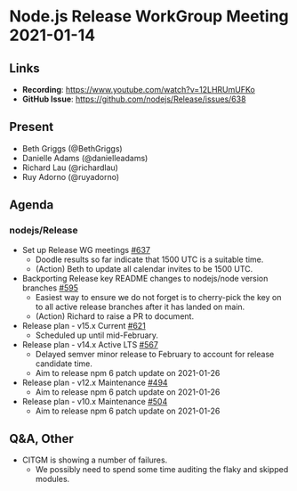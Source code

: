 # Node.js Release WorkGroup Meeting 2021-01-14

## Links

* **Recording**:  https://www.youtube.com/watch?v=12LHRUmUFKo
* **GitHub Issue**: https://github.com/nodejs/Release/issues/638

## Present

* Beth Griggs (@BethGriggs)
* Danielle Adams (@danielleadams)
* Richard Lau (@richardlau)
* Ruy Adorno (@ruyadorno)

## Agenda

### nodejs/Release

* Set up Release WG meetings [#637](https://github.com/nodejs/Release/issues/637)
  * Doodle results so far indicate that 1500 UTC is a suitable time.
  * (Action) Beth to update all calendar invites to be 1500 UTC.
* Backporting Release key README changes to nodejs/node version branches [#595](https://github.com/nodejs/Release/issues/595)
  * Easiest way to ensure we do not forget is to cherry-pick the key on to all active release branches after it has landed on main.
  * (Action) Richard to raise a PR to document.
* Release plan - v15.x Current [#621](https://github.com/nodejs/Release/issues/621)
  * Scheduled up until mid-February.
* Release plan - v14.x Active LTS [#567](https://github.com/nodejs/Release/issues/567)
  * Delayed semver minor release to February to account for release candidate time.
   * Aim to release npm 6 patch update on 2021-01-26
* Release plan - v12.x Maintenance [#494](https://github.com/nodejs/Release/issues/494)
   * Aim to release npm 6 patch update on 2021-01-26
* Release plan - v10.x Maintenance [#504](https://github.com/nodejs/Release/issues/504)
   * Aim to release npm 6 patch update on 2021-01-26


## Q&A, Other

* CITGM is showing a number of failures.
  * We possibly need to spend some time auditing the flaky and skipped modules.
